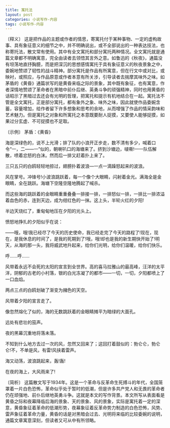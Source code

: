```yaml
---
title: 寓托法
layout: post
categories: 小说写作-内容
tags: 小说写作-内容
---
```


〔释义〕 这是把作品的主题或作者的情思，寄寓托付于某种事物、一定的虚构故事、具有象征意义的细节之中，并不明确说出，或不全部说出的一种表达技法，也称寄托法，散文常有使用。其中有全文寓托和部分寓托两种情况。全文寓托就是通篇文章都不明确寓意，完全由读者去领悟其言外之意。如鲁迅的《秋夜》，通篇没有坦荡地直抒胸臆，而是把深沉的思想感情寓托于具有象征意义的秋夜景象之中，委婉地赞颂了韧性的战斗精神。部分寓托是作品有所寓意，但在行文中或对比，或映衬，或照应，与作品原意或作者本意有所关涉，引导读者去揣摩其味外之味。如茅盾的《黄昏》通篇状写的是黄昏来临之际的景象，其中既有象征，也有寓意，作者深情地赞颂了革命者在黑暗中前仆后继、英勇斗争的顽强精神，同时也用黄昏的话昭示了黑暗过去还会有光明的哲理，把寓托和提示有机地结合在一起。寓托法不管是全文寓托，正是部分寓托，都有象外之象、味外之味，因此就使作品委婉含蓄，容量增加，给作者留下许多想象和思考的余地，从而增强了作品的情采韵味和艺术魅力。但是寓托之对象和所寓托之本意既要耐人捉摸，又要使人能够捉摸，如果过分玄虚、不可捉摸也不足取。

〔示例〕 茅盾：《黄昏》

海是深绿色的，说不上光滑；排了队的小浪开正步走，数不清有多少，喊着口令“一，二——一”似的，朝喇叭口的海塘来了。挤到沙塘边，啵嘶!——队伍解散，喷着忿怒的白沫。然而后一排又赶着扑上来了。

三只五只的白鸥轻轻地掠过，翅膀扑着波浪—一点一滴躁怒起来的波浪。

风在掌号。冲锋号!小波浪跳跃着，每一个像个大眼睛，闪射着金光。满海全是金眼睛，全在跳跃。海塘下空隆空隆地腾起了喊杀。

而这些海的跳跃着的金眼睛重重叠叠一排接一排，一排怒似一排，一排比一排浓溢着血色的赤，连到天边，成为绀红色的一抹。这上头，半轮火红的夕阳!

半边天烧红了，重甸甸地压在夕阳的光头上。

愤怒地挣扎的夕阳似乎在说：

——哦，哦!我已经尽了今天的历史使命，我已经走完了今天的路程了!现在，现在，是我休息的时间了，是我的死期到了!哦，哦!却也是我的新生期快开始了!明天，从海的那一头，我将威武地升起来，给你们光明，给你们温暖，给你们快乐。

呼……呼……

风带着永远不会死的太阳的宣言到全世界。高的喜马拉雅山的最高峰，汪洋的太平洋，阴郁的古老的小村落，银的白光冻凝了的都市——一切，一切，夕阳都喷上了一口血焰。

两点三点的白鸥划破了渐变为赭色的天空。

风带着夕阳的宣言走了。

像忽然熔化了似的，海的无数跳跃着的金眼睛摊平为暗绿的大面孔。

远处有悲壮的笳声。

夜的黑幕沉重地将落未落。

不知到什么地方去过一次的风，忽然又回来了；这回打着鼓似的：勃仑仑，勃仑仑!不，不单是风，有雷!风挟着雷声。

海又动荡，波浪跳起来，轰!轰!

在夜的海上，大风雨来了!

〔简析〕 这篇散文写于1934年。这是一个革命与反革命生死搏斗的年代，全国笼罩着一片白色恐怖，革命似乎处于暂时的低潮，但是许多共产党人和无畏的革命者仍在顽强地、前仆后继地英勇斗争。这就是本文的写作背景。本文所写从表面看是黄昏之际和夜幕降临后海的景象、天的景象、风的景象，实际是寓托着一定的深意，黄昏象征着革命的低潮形势，夜幕象征着反革命势力制造的白色恐怖，风势、雷声象征着革命力量，黄昏的话是对黑暗会过去、光明将来临的比较委婉的说明，通篇文章寓意深刻，但读者又可从中有所领略。 
